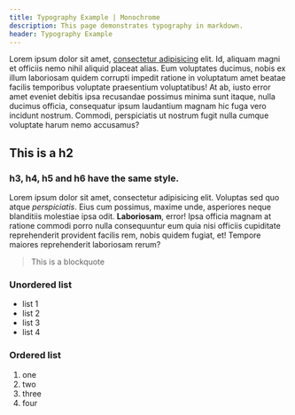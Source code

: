 ```yaml
---
title: Typography Example | Monochrome
description: This page demonstrates typography in markdown.
header: Typography Example
---
```


Lorem ipsum dolor sit amet, [consectetur adipisicing](http://www.example.com) elit. Id, aliquam magni et officiis nemo nihil aliquid placeat alias. Eum voluptates ducimus, nobis ex illum laboriosam quidem corrupti impedit ratione in voluptatum amet beatae facilis temporibus voluptate praesentium voluptatibus! At ab, iusto error amet eveniet debitis ipsa recusandae possimus minima sunt itaque, nulla ducimus officia, consequatur ipsum laudantium magnam hic fuga vero incidunt nostrum. Commodi, perspiciatis ut nostrum fugit nulla cumque voluptate harum nemo accusamus? 

## This is a h2

### h3, h4, h5 and h6 have the same style.

Lorem ipsum dolor sit amet, consectetur adipisicing elit. Voluptas sed quo atque *perspiciatis*. Eius cum possimus, maxime unde, asperiores neque blanditiis molestiae ipsa odit. **Laboriosam**, error! Ipsa officia magnam at ratione commodi porro nulla consequuntur eum quia nisi officiis cupiditate reprehenderit provident facilis rem, nobis quidem fugiat, et! Tempore maiores reprehenderit laboriosam rerum? 

> This is a blockquote

### Unordered list
- list 1
- list 2
- list 3
- list 4

### Ordered list
1. one
2. two
3. three
4. four
